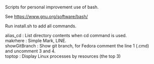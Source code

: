 Scripts for personal improvement use of bash.  

See https://www.gnu.org/software/bash/  
  
Run install.sh to add all commands.  
  
alias_cd : List directory contents when cd command is used.  
makrhere : Simple Mark, LINE.  
showGitBranch : Show git branch, for Fedora comment the line 1 (.cmd)  
and uncomment 3 and 4.  
toptop : Display Linux processes by resources (the top 3)
